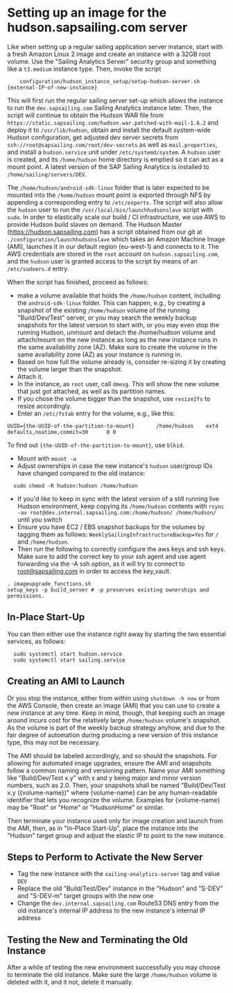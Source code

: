 # Setting up an image for the hudson.sapsailing.com server

Like when setting up a regular sailing application server instance, start with a fresh Amazon Linux 2 image and create an instance with a 32GB root volume. Use the "Sailing Analytics Server" security group and something like a ``t3.medium`` instance type. Then, invoke the script
```
    configuration/hudson_instance_setup/setup-hudson-server.sh {external-IP-of-new-instance}
```
This will first run the regular sailing server set-up which allows the instance to run the ``dev.sapsailing.com`` Sailing Analytics instance later. Then, the script will continue to obtain the Hudson WAR file from ``https://static.sapsailing.com/hudson.war.patched-with-mail-1.6.2`` and deploy it to ``/usr/lib/hudson``, obtain and install the default system-wide Hudson configuration, get adjusted dev server secrets from ``ssh://root@sapsailing.com/root/dev-secrets`` as well as ``mail.properties``, and install a ``hudson.service`` unit under ``/etc/systemd/system``. A ``hudson`` user is created, and its ``/home/hudson`` home directory is emptied so it can act as a mount point. A latest version of the SAP Sailing Analytics is installed to ``/home/sailing/servers/DEV``. 

The ``/home/hudson/android-sdk-linux`` folder that is later expected to be mounted into the ``/home/hudson`` mount point is exported through NFS by appending a corresponding entry to ``/etc/exports``. The script will also allow the ``hudson`` user to run the ``/usr/local/bin/launchhudsonslave`` script with ``sudo``. In order to elastically scale our build / CI infrastructure, we use AWS to provide Hudson build slaves on demand. The Hudson Master (https://hudson.sapsailing.com) has a script obtained from our git at ``./configuration/launchhudsonslave`` which takes an Amazon Machine Image (AMI), launches it in our default region (eu-west-1) and connects to it. The AWS credentials are stored in the ``root`` account on ``hudson.sapsailing.com``, and the ``hudson`` user is granted access to the script by means of an ``/etc/sudoers.d`` entry.

When the script has finished, proceed as follows:

* make a volume available that holds the ``/home/hudson`` content, including the ``android-sdk-linux`` folder. This can happen, e.g., by creating a snapshot of the existing ``/home/hudson`` volume of the running "Build/Dev/Test" server, or you may search the weekly backup snapshots for the latest version to start with, or you may even stop the running Hudson, unmount and detach the /home/hudson volume and attach/mount on the new instance as long as the new instance runs in the same availability zone (AZ). Make sure to create the volume in the same availability zone (AZ) as your instance is running in.
* Based on how full the volume already is, consider re-sizing it by creating the volume larger than the snapshot.
* Attach it.
* In the instance, as ``root`` user, call ``dmesg``. This will show the new volume that just got attached, as well as its partition names.
* If you chose the volume bigger than the snapshot, use ``resize2fs`` to resize accordingly.
* Enter an ``/etc/fstab`` entry for the volume, e.g., like this:
```
UUID={the-UUID-of-the-partition-to-mount}       /home/hudson    ext4    defaults,noatime,commit=30      0 0
```
To find out ``{the-UUID-of-the-partition-to-mount}``, use ``blkid``.
* Mount with ``mount -a``
* Adjust ownerships in case the new instance's ``hudson`` user/group IDs have changed compared to the old instance:
```
  sudo chmod -R hudson:hudson /home/hudson
```
* If you'd like to keep in sync with the latest version of a still running live Hudson environment, keep copying its ``/home/hudson`` contents with ``rsync -av root@dev.internal.sapsailing.com:/home/hudson/ /home/hudson/`` until you switch
* Ensure you have EC2 / EBS snapshot backups for the volumes by tagging them as follows: ``WeeklySailingInfrastructureBackup=Yes`` for ``/`` and ``/home/hudson``.
* Then run the following to correctly configure the aws keys and ssh keys. Make sure to add the correct key to your ssh agent and use agent forwarding via the -A ssh option, as it will try to connect to root@sapsailing.com in order to access the key_vault.
```
. imageupgrade_functions.sh
setup_keys -p build_server # -p preserves existing ownerships and permissions.
```
## In-Place Start-Up

You can then either use the instance right away by starting the two essential services, as follows:
```
  sudo systemctl start hudson.service
  sudo systemctl start sailing.service
```
## Creating an AMI to Launch

Or you stop the instance, either from within using ``shutdown -h now`` or from the AWS Console, then create an image (AMI) that you can use to create a new instance at any time. Keep in mind, though, that keeping such an image around incurs cost for the relatively large ``/home/hudson`` volume's snapshot. As the volume is part of the weekly backup strategy anyhow, and due to the fair degree of automation during producing a new version of this instance type, this may not be necessary.

The AMI should be labeled accordingly, and so should the snapshots. For allowing for automated image upgrades, ensure the AMI and snapshots follow a common naming and versioning pattern. Name your AMI something like "Build/Dev/Test x.y" with x and y being major and minor version numbers, such as 2.0. Then, your snapshots shall be named "Build/Dev/Test x.y ({volume-name})" where {volume-name} can be any human-readable identifier that lets you recognize the volume. Examples for {volume-name} may be "Root" or "Home" or "HudsonHome" or similar.

Then terminate your instance used only for image creation and launch from the AMI, then, as in "In-Place Start-Up", place the instance into the "Hudson" target group and adjust the elastic IP to point to the new instance.

## Steps to Perform to Activate the New Server

* Tag the new instance with the `sailing-analytics-server` tag and value `DEV`
* Replace the old "Build/Test/Dev" instance in the "Hudson" and "S-DEV" and "S-DEV-m" target groups with the new one
* Change the ``dev.internal.sapsailing.com`` Route53 DNS entry from the old instance's internal IP address to the new instance's internal IP address

## Testing the New and Terminating the Old Instance

After a while of testing the new environment successfully you may choose to terminate the old instance. Make sure the large ``/home/hudson`` volume is deleted with it, and it not, delete it manually.